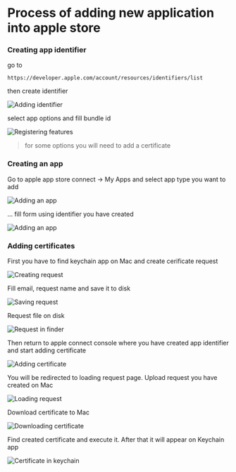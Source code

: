 # Process of adding new application into apple store 

### Creating app identifier
 go to 
```
https://developer.apple.com/account/resources/identifiers/list
```
then create identifier

![Adding identifier](https://github.com/vadim3678/AppStores/blob/master/images/ios/1.jpg)

select app options and fill bundle id

![Registering features](https://github.com/vadim3678/AppStores/blob/master/images/ios/2.jpg)

> for some options you will need to add a certificate

### Creating an app

Go to apple app store connect -> My Apps and select app type you want to add

![Adding an app](https://github.com/vadim3678/AppStores/blob/master/images/ios/3.jpg)

... fill form using identifier you have created

![Adding an app](https://github.com/vadim3678/AppStores/blob/master/images/ios/4.png)

### Adding certificates

First you have to find keychain app on Mac and create cerificate request

![Creating request](https://github.com/vadim3678/AppStores/blob/master/images/ios/cert_3.png)


Fill email, request name and save it to disk 

![Saving request](https://github.com/vadim3678/AppStores/blob/master/images/ios/cert_4.png)


Request file on disk

![Request in finder](https://github.com/vadim3678/AppStores/blob/master/images/ios/cert_5.png)


Then return to apple connect console where you have created app identifier and start adding certificate

![Adding certificate](https://github.com/vadim3678/AppStores/blob/master/images/ios/cert_1.png)


You will be redirected to loading request page. Upload request you have created on Mac

![Loading request](https://github.com/vadim3678/AppStores/blob/master/images/ios/cert_2.png)


Download certificate to Mac

![Downloading certificate](https://github.com/vadim3678/AppStores/blob/master/images/ios/cert_6.png)


Find created certificate and execute it. After that it will appear on Keychain app

![Certificate in keychain](https://github.com/vadim3678/AppStores/blob/master/images/ios/cert_7.png)

